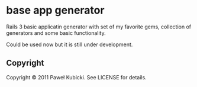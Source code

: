 # base app generator #

Rails 3 basic applicatin generator with set of my favorite gems, collection of generators and some basic functionality.

Could be used now but it is still under development.

## Copyright ##

Copyright &copy; 2011 Paweł Kubicki. See LICENSE for details.
